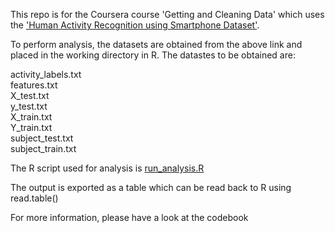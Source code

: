 This repo is for the Coursera course 'Getting and Cleaning Data' which uses the ['Human Activity Recognition using Smartphone Dataset'](http://archive.ics.uci.edu/ml/datasets/Human+Activity+Recognition+Using+Smartphones). 

To perform analysis, the datasets are obtained from the above link and placed in the working directory in R.
The datastes to be obtained are:

activity_labels.txt <br/>
features.txt <br/>
X_test.txt<br/>
y_test.txt<br/>
X_train.txt<br/>
Y_train.txt<br/>
subject_test.txt<br/>
subject_train.txt<br/>

The R script used for analysis is [run_analysis.R](https://github.com/gowthe/Getting-and-Cleaning-Data/blob/master/run_analysis.R)

The output is exported as a table which can be read back to R using read.table()

For more information, please have a look at the codebook
